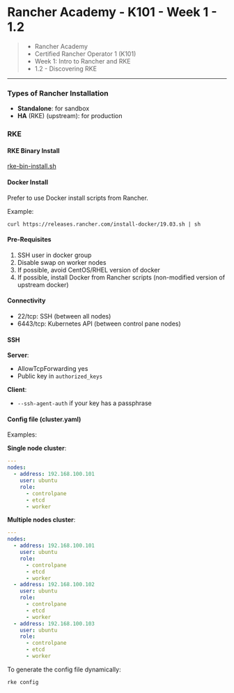 # Rancher Academy - K101 - Week 1 - 1.2

> * Rancher Academy
> * Certified Rancher Operator 1 (K101)
> * Week 1: Intro to Rancher and RKE
> * 1.2 - Discovering RKE

___

### Types of Rancher Installation

- **Standalone**: for sandbox
- **HA** (RKE) (upstream): for production

### RKE

#### RKE Binary Install

[rke-bin-install.sh](../shell-script/rke-bin-install.sh)

#### Docker Install

Prefer to use Docker install scripts from Rancher.

Example:

`curl https://releases.rancher.com/install-docker/19.03.sh | sh`

#### Pre-Requisites

1. SSH user in docker group
1. Disable swap on worker nodes
1. If possible, avoid CentOS/RHEL version of docker
1. If possible, install Docker from Rancher scripts (non-modified version of upstream docker)

#### Connectivity

- 22/tcp: SSH (between all nodes)
- 6443/tcp: Kubernetes API (between control pane nodes)

#### SSH

**Server**:
- AllowTcpForwarding yes
- Public key in `authorized_keys`

**Client**:
- `--ssh-agent-auth` if your key has a passphrase

#### Config file (cluster.yaml)

Examples:

**Single node cluster**:

```yaml
---
nodes:
  - address: 192.168.100.101
    user: ubuntu
    role:
      - controlpane
      - etcd
      - worker
```

**Multiple nodes cluster**:

```yaml
---
nodes:
  - address: 192.168.100.101
    user: ubuntu
    role:
      - controlpane
      - etcd
      - worker
  - address: 192.168.100.102
    user: ubuntu
    role:
      - controlpane
      - etcd
      - worker
  - address: 192.168.100.103
    user: ubuntu
    role:
      - controlpane
      - etcd
      - worker
```

To generate the config file dynamically:

`rke config`
